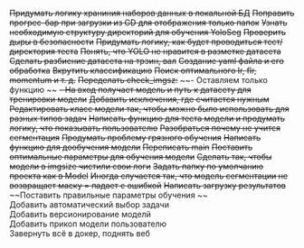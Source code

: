 ~~Придумать логику храниния наборов данных в локальной БД~~
~~Поправить прогрес-бар при загрузки из GD для отображения только папок~~
~~Узнать необходимую структуру директорий для обучения YoloSeg~~
~~Проверить дыры в безопасности~~
~~Придумать логику, как будет проводиться тест/ директория теста~~ 
~~Понять, что YOLO не нравится в разметке датасета~~
~~Сделать разбиение датасета на трэин, вал~~
~~Создание yaml файла и его обработка~~
~~Вкрутить классификацию~~
~~Поиск оптимального lr, flr, momentum и т. д.~~
~~Переделать check_imgsz:~~
~~-  Оставляем только функцию ~~
~~- На вход получает модель и путь к датасету для тренировки модели~~
~~Добавить исключения, где считается нужным~~
~~Редактировать класс модели так, чтобы можно было использовать для разных типов задач~~ 
~~Написать функцию для теста модели и продумать логику, что показывать пользователю~~
~~Разобраться почему не учится сегментация~~
~~Продумать проблему грязного обучения~~
~~Написать функцию для дообучения модели~~
~~Переписать main~~
~~Поставить оптимальные параметры для обучения модели~~
~~Сделать так, чтобы модели в imgsize чистили свои логи~~
~~Задать папку по умолчанию проекта как в Model~~
~~Иногда случается так, что модель сегментации не возвращает маску = падает с ошибкой~~
~~Написать загрузку результатов~~
~~Поставить правильные параметры обучения ~~  
Добавить автоматический выбор задачи  
Добавить версионирование моделй  
Добавить прикоп модели пользователю  
Завернуть всё в докер, поднять веб  